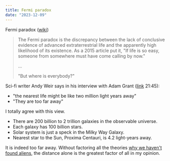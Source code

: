 ```yaml
---
title: Fermi paradox
date: "2023-12-09"
---
```


Fermi paradox ([wiki](https://en.wikipedia.org/wiki/Fermi_paradox))

> The Fermi paradox is the discrepancy between the lack of conclusive evidence of advanced extraterrestrial life and the apparently high likelihood of its existence. As a 2015 article put it, 
> "If life is so easy, someone from somewhere must have come calling by now."
> 
> ...
> 
> "But where is everybody?"

Sci-fi writer Andy Weir says in his interview with Adam Grant ([link](https://youtu.be/EEuoZrlLfgo?si=R08oJNGH4pINm0wE) 21:45):
- "the nearest life might be like two million light years away"
- "They are too far away"

I totally agree with this view.

- There are 200 billion to 2 trillion galaxies in the observable universe.
- Each galaxy has 100 billion stars.
- Solar system is just a speck in the Milky Way Galaxy.
- Nearest star to the Sun, Proxima Centauri, is 4.2 light-years away.

It is indeed too far away.
Without factoring all the theories [why we haven't found aliens](https://youtu.be/dTjgrG2UY30?si=AO2RCnhHNBm0HVkj), the distance alone is the greatest factor of all in my opinion.
